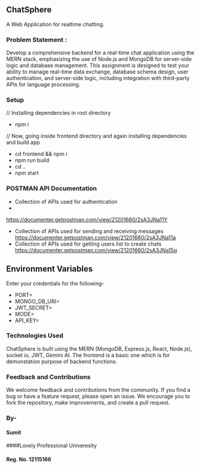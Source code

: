 ## ChatSphere
A Web Application for realtime chatting.

### Problem Statement :
 Develop a comprehensive backend for a real-time chat application using the MERN
 stack, emphasizing the use of Node.js and MongoDB for server-side logic and
 database management. This assignment is designed to test your ability to manage
 real-time data exchange, database schema design, user authentication, and
 server-side logic, including integration with third-party APIs for language processing.

### Setup

// Installing dependencies in root directory
- npm i 

// Now, going inside frontend directory and again installing dependencies and build app
- cd frontend && npm i
- npm run build 
- cd ..   
- npm start

### POSTMAN API Documentation
- Collection of APIs used for authentication
- 
https://documenter.getpostman.com/view/21201660/2sA3JNa11Y
- Collection of APIs used for sending and receiving messages
https://documenter.getpostman.com/view/21201660/2sA3JNa11a
- Collection of APIs used for getting users list to create chats
https://documenter.getpostman.com/view/21201660/2sA3JNa15q


## Environment Variables
Enter your credentials for the following-
- PORT=
- MONGO_DB_URI=
- JWT_SECRET=
- MODE=
- API_KEY=


### Technologies Used
ChatSphere is built using the MERN (MongoDB, Express.js, React, Node.js), socket io, JWT, Gemini AI. The frontend is a basic one which is for demonstation purpose of backend functions.

### Feedback and Contributions
We welcome feedback and contributions from the community. If you find a bug or have a feature request, please open an issue. We encourage you to fork the repository, make improvements, and create a pull request.

### By-
#### Sumit 
####Lovely Professional Univeresity 
#### Reg. No. 12115166
